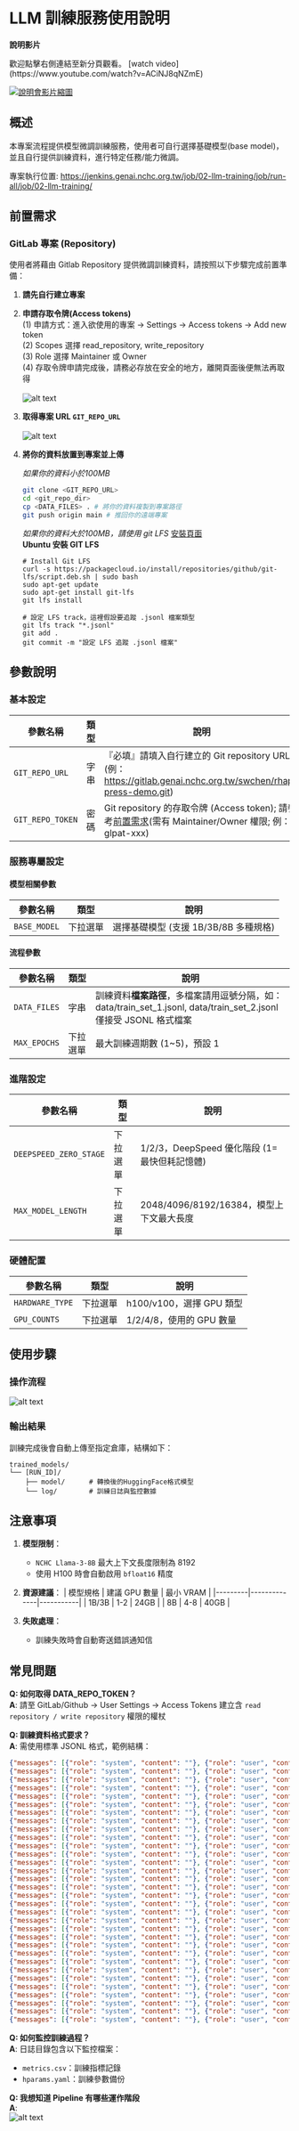 # LLM 訓練服務使用說明

<div
  style={{
    maxWidth: '420px',
    margin: '2rem auto',
    background: '#fff',
    borderRadius: '16px',
    boxShadow: '0 6px 24px rgba(0,0,0,0.10)',
    padding: '1.2rem 1rem 1.5rem 1rem',
    textAlign: 'center'
  }}
>
  <strong style={{fontSize: '1.2rem', display: 'block', marginBottom: '0.6em'}}>說明影片</strong>
  <p style={{color: '#444', margin: '0.7em 0 1.2em 0'}}>
    歡迎點擊右側連結至新分頁觀看。
    [watch video](https://www.youtube.com/watch?v=ACiNJ8qNZmE)
  </p>
  <a
    href="https://www.youtube.com/watch?v=ACiNJ8qNZmE"
    className="video-thumb"
    target="_blank"
    rel="noopener noreferrer"
    title="在新視窗觀看影片"
    style={{display: 'inline-block'}}
  >
    <img
      src="https://img.youtube.com/vi/ACiNJ8qNZmE/0.jpg"
      alt="說明會影片縮圖"
      style={{
        borderRadius: '10px',
        boxShadow: '0 2px 10px rgba(0, 0, 0, 0.3)',
        transition: 'transform 0.3s ease',
        width: '100%',
        maxWidth: '350px',
        cursor: 'pointer'
      }}
    />
  </a>
</div>


## 概述
本專案流程提供模型微調訓練服務，使用者可自行選擇基礎模型(base model)，並且自行提供訓練資料，進行特定任務/能力微調。

專案執行位置: https://jenkins.genai.nchc.org.tw/job/02-llm-training/job/run-all/job/02-llm-training/

## 前置需求
### GitLab 專案 (Repository)
使用者將藉由 Gitlab Repository 提供微調訓練資料，請按照以下步驟完成前置準備：

1. **請先自行建立專案**
2. **申請存取令牌(Access tokens)**<br />
  (1) 申請方式：進入欲使用的專案 -> Settings -> Access tokens -> Add new token<br />
  (2) Scopes 選擇 read_repository, write_repository<br />
  (3) Role 選擇 Maintainer 或 Owner<br />
  (4) 存取令牌申請完成後，請務必存放在安全的地方，離開頁面後便無法再取得<br /><br />
    ![alt text](/img/token.png)
3. **取得專案 URL `GIT_REPO_URL`**<br /><br />
    ![alt text](/img/repo_url.png)
4. **將你的資料放置到專案並上傳**
    
    *如果你的資料小於100MB* 
    ```bash
    git clone <GIT_REPO_URL>
    cd <git_repo_dir>
    cp <DATA_FILES> . # 將你的資料複製到專案路徑
    git push origin main # 推回你的遠端專案
    ```
    *如果你的資料大於100MB，請使用 git LFS* 
     [安裝頁面](https://github.com/git-lfs/git-lfs/wiki/Installation)<br />
    **Ubuntu 安裝 GIT LFS**

    ```shell
    # Install Git LFS
    curl -s https://packagecloud.io/install/repositories/github/git-lfs/script.deb.sh | sudo bash
    sudo apt-get update
    sudo apt-get install git-lfs
    git lfs install

    # 設定 LFS track，這裡假設要追蹤 .jsonl 檔案類型
    git lfs track "*.jsonl" 
    git add .
    git commit -m "設定 LFS 追蹤 .jsonl 檔案"
    ```

## 參數說明
### 基本設定
| 參數名稱 | 類型 | 說明 |
|---------|------|------|
| `GIT_REPO_URL` | 字串 | 『必填』請填入自行建立的 Git repository URL (例： https://gitlab.genai.nchc.org.tw/swchen/rhap-press-demo.git) |
| `GIT_REPO_TOKEN` | 密碼 |  Git repository 的存取令牌 (Access token); 請參考[前置需求](#gitlab)(需有 Maintainer/Owner 權限; 例： glpat-xxx) |

### 服務專屬設定
#### 模型相關參數

| 參數名稱 | 類型 | 說明 |
|---------|------|------|
| `BASE_MODEL` | 下拉選單 | 選擇基礎模型 (支援 1B/3B/8B 多種規格) |

#### 流程參數
| 參數名稱 | 類型 | 說明 |
|---------|------|------|
| `DATA_FILES` | 字串 | 訓練資料**檔案路徑**，多檔案請用逗號分隔，如：data/train_set_1.jsonl, data/train_set_2.jsonl<br />僅接受 JSONL 格式檔案 |
| `MAX_EPOCHS` | 下拉選單 | 最大訓練週期數 (1~5)，預設 1 |

### 進階設定
| 參數名稱 | 類型 | 說明 |
|---------|------|------|
| `DEEPSPEED_ZERO_STAGE` | 下拉選單 | 1/2/3，DeepSpeed 優化階段 (1=最快但耗記憶體) |
| `MAX_MODEL_LENGTH` | 下拉選單 | 2048/4096/8192/16384，模型上下文最大長度 |

### 硬體配置
| 參數名稱 | 類型 | 說明 |
|---------|------|------|
| `HARDWARE_TYPE` | 下拉選單 | h100/v100，選擇 GPU 類型 |
| `GPU_COUNTS` | 下拉選單 | 1/2/4/8，使用的 GPU 數量 |



## 使用步驟
### 操作流程
![alt text](/img/overall_flow_chart.png)

### 輸出結果
訓練完成後會自動上傳至指定倉庫，結構如下：
```
trained_models/
└── [RUN_ID]/
    ├── model/      # 轉換後的HuggingFace格式模型
    └── log/        # 訓練日誌與監控數據
```

## 注意事項
1. **模型限制**：
   - `NCHC Llama-3-8B` 最大上下文長度限制為 8192
   - 使用 H100 時會自動啟用 `bfloat16` 精度

2. **資源建議**：
   | 模型規格 | 建議 GPU 數量 | 最小 VRAM |
   |---------|--------------|-----------|
   | 1B/3B   | 1-2          | 24GB      |
   | 8B      | 4-8          | 40GB      |

3. **失敗處理**：
   - 訓練失敗時會自動寄送錯誤通知信


## 常見問題
**Q: 如何取得 DATA_REPO_TOKEN？**  <br />
**A**: 請至 GitLab/Github → User Settings → Access Tokens 建立含 `read repository / write repository` 權限的權杖<br />

**Q: 訓練資料格式要求？**<br />
**A**: 需使用標準 JSONL 格式，範例結構：<br />
```json
{"messages": [{"role": "system", "content": ""}, {"role": "user", "content": "交通部函知各縣市政府辦理交通建設工作一案，我要寫一份簽陳核示後，以便簽全案陳請首長室參酌。請提供簽及便簽主旨及說明，交通部來函如下：\n\n主旨：檢送交通建設工作計畫一份，請查照。\n說明：\n一、依據交通部來函辦理。\n二、檢送交通建設工作計畫一份。"}, {"role": "assistant", "content": "<think>\n首先，我們需要了解指令的內容，即交通部函知各縣市政府辦理交通建設工作一案。接下來，我們需要根據交通部來函的內容，撰寫一份簽陳核示的公文。簽陳核示的公文需要包括主旨、說明等部分。在主旨部分，我們需要簡明扼要地表達公文的內容。在說明部分，我們需要根據交通部來函的內容，列出相關的依據和內容。另外，我們還需要撰寫便簽說明，包括相關的背景、內容和處理方式。最後，我們需要根據相關的法規和政策，確保公文的內容正確、完整。\n</think>\n\n簽內容擬稿如下：\n主旨：有關交通建設工作計畫一案，簽請核示。\n說明：\n一、依據交通部本（Ｏ）年Ｏ月Ｏ日Ｏ字第Ｏ號函辦理。                      \n二、來文內容如下：交通部為加強交通建設工作，特檢送交通建設工作計畫一份，請各縣市政府參酌辦理。\n三、旨揭更新版交通建設工作計畫陳送首長室保管使用。\n\n便簽說明如下：\n\n一、有關交通部製作之「交通建設工作計畫」，業經Ｏ年Ｏ月Ｏ日Ｏ號簽準在案，謹請鈞閱。\n二、另舊版交通建設工作計畫，敬請逕行銷毀。\n三、謹陳「交通建設工作計畫」暨原簽陳影本各１份。"}]}
{"messages": [{"role": "system", "content": ""}, {"role": "user", "content": "內政部檢送「都市更新條例」修正草案，請財政部於110年6月30日前提出審查意見"}, {"role": "assistant", "content": "<think>\n首先，我們需要了解指令的內容，即內政部檢送「都市更新條例」修正草案，請財政部提出審查意見。接下來，我們需要根據相關法規和作業要點進行思考。在這個案例中，財政部需要根據「財政部審查都市更新事業財務計畫作業要點」進行審查。因此，我們需要思考如何根據這些規定提出審查意見。最後，我們需要根據思考結果撰寫公文內容，包括主旨、說明等部分。\n</think>\n\n函:\n主旨:有關「都市更新條例」修正草案審查意見\n說明:\n一、復貴部○○○年○月○○日內授都市字第1100000000號函。\n二、依「財政部審查都市更新事業財務計畫作業要點」規定，財政部應審查都市更新事業之財務計畫，確保其財務可行性。\n三、查修正草案中有關都市更新事業財務計畫之規定，財政部認為應加強財務審查機制，避免都市更新事業財務風險。"}]}
{"messages": [{"role": "system", "content": ""}, {"role": "user", "content": "請各機關學校填報有關「能源節約」執行成果，請提供書函的主旨與說明"}, {"role": "assistant", "content": "<think>\n首先，我們需要了解指令的內容，即各機關學校需要填報有關「能源節約」執行成果的相關資料。根據指令，需要提供書函的主旨與說明。因此，我們需要根據經濟部的相關規定和檔案，撰寫書函的內容。書函的主旨應該明確指出填報的目的和截止日期，說明部分則需要提供相關的背景、填報專案和注意事項。根據經濟部的檔案和規定，能源節約是重要的工作，因此需要各機關學校積極參與和填報相關資料。\n</think>\n\n主旨：為協助經濟部統計有關「能源節約」執行成果，請於○○○年○○月○○日前依附件格式填報相關表格（如附件1、2），無執行成果者亦請回復，請查照。\n說明：\n一、依經濟部○○○年○月○○日經授能字第1130760452號函辦理。\n二、為推動能源節約，請各機關學校繼續規劃相關推動內容及作為，並依附件格式填報○○○年○月○日至○○○年○月○○日之推動成果，本次填報專案說明及注意事項詳如附件3。"}]}
{"messages": [{"role": "system", "content": ""}, {"role": "user", "content": "文化部來函申請文化藝術計畫經費，請擬1份回函給文化部，並提供回覆的書函主旨及說明。文化部來函主旨如下：\n○○○年度文化藝術計畫經費補助，核定編號○○○，請審核。"}, {"role": "assistant", "content": "<think>\n首先，我們需要了解文化部的來函內容，包括申請補助經費的目的和金額。接下來，我們需要根據相關法規和程式進行審核和核定。根據文化部的規定，文化藝術機構需要提交經費補助申請表，並提供詳細的經費明細。經過審核後，文化部將撥付補助款項至文化藝術基金專戶。因此，在回覆中，我們需要明確表示同意補助的金額和撥付方式。\n</think>\n\n回函主旨及說明如下：\n主旨：所送文化部申請○○○年度文化藝術計畫經費補助事，復如說明，請查照。\n說明：　\n一、復文化部○年○月○日○號函。\n二、本案（計畫編號：○）所送經費補助申請表經審核，同意補助新臺幣○元；款項將由文化部直接撥付至文化藝術基金專戶。"}]}
{"messages": [{"role": "system", "content": ""}, {"role": "user", "content": "交通部函知各縣市政府辦理交通建設工作一案，我要寫一份簽陳核示後，以便簽全案陳請首長室參酌。請提供簽及便簽主旨及說明，交通部來函如下：\n\n主旨：檢送交通建設工作計畫一份，請查照。\n說明：\n一、依據交通部來函辦理。\n二、檢送交通建設工作計畫一份。"}, {"role": "assistant", "content": "<think>\n首先，我們需要了解指令的內容，即交通部函知各縣市政府辦理交通建設工作一案。接下來，我們需要根據交通部來函的內容，撰寫一份簽陳核示的公文。簽陳核示的公文需要包括主旨、說明等部分。在主旨部分，我們需要簡明扼要地表達公文的內容。在說明部分，我們需要根據交通部來函的內容，列出相關的依據和內容。另外，我們還需要撰寫便簽說明，包括相關的背景、內容和處理方式。最後，我們需要根據相關的法規和政策，確保公文的內容正確、完整。\n</think>\n\n簽內容擬稿如下：\n主旨：有關交通建設工作計畫一案，簽請核示。\n說明：\n一、依據交通部本（Ｏ）年Ｏ月Ｏ日Ｏ字第Ｏ號函辦理。                      \n二、來文內容如下：交通部為加強交通建設工作，特檢送交通建設工作計畫一份，請各縣市政府參酌辦理。\n三、旨揭更新版交通建設工作計畫陳送首長室保管使用。\n\n便簽說明如下：\n\n一、有關交通部製作之「交通建設工作計畫」，業經Ｏ年Ｏ月Ｏ日Ｏ號簽準在案，謹請鈞閱。\n二、另舊版交通建設工作計畫，敬請逕行銷毀。\n三、謹陳「交通建設工作計畫」暨原簽陳影本各１份。"}]}
{"messages": [{"role": "system", "content": ""}, {"role": "user", "content": "內政部檢送「都市更新條例」修正草案，請財政部於110年6月30日前提出審查意見"}, {"role": "assistant", "content": "<think>\n首先，我們需要了解指令的內容，即內政部檢送「都市更新條例」修正草案，請財政部提出審查意見。接下來，我們需要根據相關法規和作業要點進行思考。在這個案例中，財政部需要根據「財政部審查都市更新事業財務計畫作業要點」進行審查。因此，我們需要思考如何根據這些規定提出審查意見。最後，我們需要根據思考結果撰寫公文內容，包括主旨、說明等部分。\n</think>\n\n函:\n主旨:有關「都市更新條例」修正草案審查意見\n說明:\n一、復貴部○○○年○月○○日內授都市字第1100000000號函。\n二、依「財政部審查都市更新事業財務計畫作業要點」規定，財政部應審查都市更新事業之財務計畫，確保其財務可行性。\n三、查修正草案中有關都市更新事業財務計畫之規定，財政部認為應加強財務審查機制，避免都市更新事業財務風險。"}]}
{"messages": [{"role": "system", "content": ""}, {"role": "user", "content": "請各機關學校填報有關「能源節約」執行成果，請提供書函的主旨與說明"}, {"role": "assistant", "content": "<think>\n首先，我們需要了解指令的內容，即各機關學校需要填報有關「能源節約」執行成果的相關資料。根據指令，需要提供書函的主旨與說明。因此，我們需要根據經濟部的相關規定和檔案，撰寫書函的內容。書函的主旨應該明確指出填報的目的和截止日期，說明部分則需要提供相關的背景、填報專案和注意事項。根據經濟部的檔案和規定，能源節約是重要的工作，因此需要各機關學校積極參與和填報相關資料。\n</think>\n\n主旨：為協助經濟部統計有關「能源節約」執行成果，請於○○○年○○月○○日前依附件格式填報相關表格（如附件1、2），無執行成果者亦請回復，請查照。\n說明：\n一、依經濟部○○○年○月○○日經授能字第1130760452號函辦理。\n二、為推動能源節約，請各機關學校繼續規劃相關推動內容及作為，並依附件格式填報○○○年○月○日至○○○年○月○○日之推動成果，本次填報專案說明及注意事項詳如附件3。"}]}
{"messages": [{"role": "system", "content": ""}, {"role": "user", "content": "文化部來函申請文化藝術計畫經費，請擬1份回函給文化部，並提供回覆的書函主旨及說明。文化部來函主旨如下：\n○○○年度文化藝術計畫經費補助，核定編號○○○，請審核。"}, {"role": "assistant", "content": "<think>\n首先，我們需要了解文化部的來函內容，包括申請補助經費的目的和金額。接下來，我們需要根據相關法規和程式進行審核和核定。根據文化部的規定，文化藝術機構需要提交經費補助申請表，並提供詳細的經費明細。經過審核後，文化部將撥付補助款項至文化藝術基金專戶。因此，在回覆中，我們需要明確表示同意補助的金額和撥付方式。\n</think>\n\n回函主旨及說明如下：\n主旨：所送文化部申請○○○年度文化藝術計畫經費補助事，復如說明，請查照。\n說明：　\n一、復文化部○年○月○日○號函。\n二、本案（計畫編號：○）所送經費補助申請表經審核，同意補助新臺幣○元；款項將由文化部直接撥付至文化藝術基金專戶。"}]}
{"messages": [{"role": "system", "content": ""}, {"role": "user", "content": "交通部函知各縣市政府辦理交通建設工作一案，我要寫一份簽陳核示後，以便簽全案陳請首長室參酌。請提供簽及便簽主旨及說明，交通部來函如下：\n\n主旨：檢送交通建設工作計畫一份，請查照。\n說明：\n一、依據交通部來函辦理。\n二、檢送交通建設工作計畫一份。"}, {"role": "assistant", "content": "<think>\n首先，我們需要了解指令的內容，即交通部函知各縣市政府辦理交通建設工作一案。接下來，我們需要根據交通部來函的內容，撰寫一份簽陳核示的公文。簽陳核示的公文需要包括主旨、說明等部分。在主旨部分，我們需要簡明扼要地表達公文的內容。在說明部分，我們需要根據交通部來函的內容，列出相關的依據和內容。另外，我們還需要撰寫便簽說明，包括相關的背景、內容和處理方式。最後，我們需要根據相關的法規和政策，確保公文的內容正確、完整。\n</think>\n\n簽內容擬稿如下：\n主旨：有關交通建設工作計畫一案，簽請核示。\n說明：\n一、依據交通部本（Ｏ）年Ｏ月Ｏ日Ｏ字第Ｏ號函辦理。                      \n二、來文內容如下：交通部為加強交通建設工作，特檢送交通建設工作計畫一份，請各縣市政府參酌辦理。\n三、旨揭更新版交通建設工作計畫陳送首長室保管使用。\n\n便簽說明如下：\n\n一、有關交通部製作之「交通建設工作計畫」，業經Ｏ年Ｏ月Ｏ日Ｏ號簽準在案，謹請鈞閱。\n二、另舊版交通建設工作計畫，敬請逕行銷毀。\n三、謹陳「交通建設工作計畫」暨原簽陳影本各１份。"}]}
{"messages": [{"role": "system", "content": ""}, {"role": "user", "content": "內政部檢送「都市更新條例」修正草案，請財政部於110年6月30日前提出審查意見"}, {"role": "assistant", "content": "<think>\n首先，我們需要了解指令的內容，即內政部檢送「都市更新條例」修正草案，請財政部提出審查意見。接下來，我們需要根據相關法規和作業要點進行思考。在這個案例中，財政部需要根據「財政部審查都市更新事業財務計畫作業要點」進行審查。因此，我們需要思考如何根據這些規定提出審查意見。最後，我們需要根據思考結果撰寫公文內容，包括主旨、說明等部分。\n</think>\n\n函:\n主旨:有關「都市更新條例」修正草案審查意見\n說明:\n一、復貴部○○○年○月○○日內授都市字第1100000000號函。\n二、依「財政部審查都市更新事業財務計畫作業要點」規定，財政部應審查都市更新事業之財務計畫，確保其財務可行性。\n三、查修正草案中有關都市更新事業財務計畫之規定，財政部認為應加強財務審查機制，避免都市更新事業財務風險。"}]}
{"messages": [{"role": "system", "content": ""}, {"role": "user", "content": "請各機關學校填報有關「能源節約」執行成果，請提供書函的主旨與說明"}, {"role": "assistant", "content": "<think>\n首先，我們需要了解指令的內容，即各機關學校需要填報有關「能源節約」執行成果的相關資料。根據指令，需要提供書函的主旨與說明。因此，我們需要根據經濟部的相關規定和檔案，撰寫書函的內容。書函的主旨應該明確指出填報的目的和截止日期，說明部分則需要提供相關的背景、填報專案和注意事項。根據經濟部的檔案和規定，能源節約是重要的工作，因此需要各機關學校積極參與和填報相關資料。\n</think>\n\n主旨：為協助經濟部統計有關「能源節約」執行成果，請於○○○年○○月○○日前依附件格式填報相關表格（如附件1、2），無執行成果者亦請回復，請查照。\n說明：\n一、依經濟部○○○年○月○○日經授能字第1130760452號函辦理。\n二、為推動能源節約，請各機關學校繼續規劃相關推動內容及作為，並依附件格式填報○○○年○月○日至○○○年○月○○日之推動成果，本次填報專案說明及注意事項詳如附件3。"}]}
{"messages": [{"role": "system", "content": ""}, {"role": "user", "content": "文化部來函申請文化藝術計畫經費，請擬1份回函給文化部，並提供回覆的書函主旨及說明。文化部來函主旨如下：\n○○○年度文化藝術計畫經費補助，核定編號○○○，請審核。"}, {"role": "assistant", "content": "<think>\n首先，我們需要了解文化部的來函內容，包括申請補助經費的目的和金額。接下來，我們需要根據相關法規和程式進行審核和核定。根據文化部的規定，文化藝術機構需要提交經費補助申請表，並提供詳細的經費明細。經過審核後，文化部將撥付補助款項至文化藝術基金專戶。因此，在回覆中，我們需要明確表示同意補助的金額和撥付方式。\n</think>\n\n回函主旨及說明如下：\n主旨：所送文化部申請○○○年度文化藝術計畫經費補助事，復如說明，請查照。\n說明：　\n一、復文化部○年○月○日○號函。\n二、本案（計畫編號：○）所送經費補助申請表經審核，同意補助新臺幣○元；款項將由文化部直接撥付至文化藝術基金專戶。"}]}
{"messages": [{"role": "system", "content": ""}, {"role": "user", "content": "交通部函知各縣市政府辦理交通建設工作一案，我要寫一份簽陳核示後，以便簽全案陳請首長室參酌。請提供簽及便簽主旨及說明，交通部來函如下：\n\n主旨：檢送交通建設工作計畫一份，請查照。\n說明：\n一、依據交通部來函辦理。\n二、檢送交通建設工作計畫一份。"}, {"role": "assistant", "content": "<think>\n首先，我們需要了解指令的內容，即交通部函知各縣市政府辦理交通建設工作一案。接下來，我們需要根據交通部來函的內容，撰寫一份簽陳核示的公文。簽陳核示的公文需要包括主旨、說明等部分。在主旨部分，我們需要簡明扼要地表達公文的內容。在說明部分，我們需要根據交通部來函的內容，列出相關的依據和內容。另外，我們還需要撰寫便簽說明，包括相關的背景、內容和處理方式。最後，我們需要根據相關的法規和政策，確保公文的內容正確、完整。\n</think>\n\n簽內容擬稿如下：\n主旨：有關交通建設工作計畫一案，簽請核示。\n說明：\n一、依據交通部本（Ｏ）年Ｏ月Ｏ日Ｏ字第Ｏ號函辦理。                      \n二、來文內容如下：交通部為加強交通建設工作，特檢送交通建設工作計畫一份，請各縣市政府參酌辦理。\n三、旨揭更新版交通建設工作計畫陳送首長室保管使用。\n\n便簽說明如下：\n\n一、有關交通部製作之「交通建設工作計畫」，業經Ｏ年Ｏ月Ｏ日Ｏ號簽準在案，謹請鈞閱。\n二、另舊版交通建設工作計畫，敬請逕行銷毀。\n三、謹陳「交通建設工作計畫」暨原簽陳影本各１份。"}]}
{"messages": [{"role": "system", "content": ""}, {"role": "user", "content": "內政部檢送「都市更新條例」修正草案，請財政部於110年6月30日前提出審查意見"}, {"role": "assistant", "content": "<think>\n首先，我們需要了解指令的內容，即內政部檢送「都市更新條例」修正草案，請財政部提出審查意見。接下來，我們需要根據相關法規和作業要點進行思考。在這個案例中，財政部需要根據「財政部審查都市更新事業財務計畫作業要點」進行審查。因此，我們需要思考如何根據這些規定提出審查意見。最後，我們需要根據思考結果撰寫公文內容，包括主旨、說明等部分。\n</think>\n\n函:\n主旨:有關「都市更新條例」修正草案審查意見\n說明:\n一、復貴部○○○年○月○○日內授都市字第1100000000號函。\n二、依「財政部審查都市更新事業財務計畫作業要點」規定，財政部應審查都市更新事業之財務計畫，確保其財務可行性。\n三、查修正草案中有關都市更新事業財務計畫之規定，財政部認為應加強財務審查機制，避免都市更新事業財務風險。"}]}
{"messages": [{"role": "system", "content": ""}, {"role": "user", "content": "請各機關學校填報有關「能源節約」執行成果，請提供書函的主旨與說明"}, {"role": "assistant", "content": "<think>\n首先，我們需要了解指令的內容，即各機關學校需要填報有關「能源節約」執行成果的相關資料。根據指令，需要提供書函的主旨與說明。因此，我們需要根據經濟部的相關規定和檔案，撰寫書函的內容。書函的主旨應該明確指出填報的目的和截止日期，說明部分則需要提供相關的背景、填報專案和注意事項。根據經濟部的檔案和規定，能源節約是重要的工作，因此需要各機關學校積極參與和填報相關資料。\n</think>\n\n主旨：為協助經濟部統計有關「能源節約」執行成果，請於○○○年○○月○○日前依附件格式填報相關表格（如附件1、2），無執行成果者亦請回復，請查照。\n說明：\n一、依經濟部○○○年○月○○日經授能字第1130760452號函辦理。\n二、為推動能源節約，請各機關學校繼續規劃相關推動內容及作為，並依附件格式填報○○○年○月○日至○○○年○月○○日之推動成果，本次填報專案說明及注意事項詳如附件3。"}]}
{"messages": [{"role": "system", "content": ""}, {"role": "user", "content": "文化部來函申請文化藝術計畫經費，請擬1份回函給文化部，並提供回覆的書函主旨及說明。文化部來函主旨如下：\n○○○年度文化藝術計畫經費補助，核定編號○○○，請審核。"}, {"role": "assistant", "content": "<think>\n首先，我們需要了解文化部的來函內容，包括申請補助經費的目的和金額。接下來，我們需要根據相關法規和程式進行審核和核定。根據文化部的規定，文化藝術機構需要提交經費補助申請表，並提供詳細的經費明細。經過審核後，文化部將撥付補助款項至文化藝術基金專戶。因此，在回覆中，我們需要明確表示同意補助的金額和撥付方式。\n</think>\n\n回函主旨及說明如下：\n主旨：所送文化部申請○○○年度文化藝術計畫經費補助事，復如說明，請查照。\n說明：　\n一、復文化部○年○月○日○號函。\n二、本案（計畫編號：○）所送經費補助申請表經審核，同意補助新臺幣○元；款項將由文化部直接撥付至文化藝術基金專戶。"}]}
{"messages": [{"role": "system", "content": ""}, {"role": "user", "content": "交通部函知各縣市政府辦理交通建設工作一案，我要寫一份簽陳核示後，以便簽全案陳請首長室參酌。請提供簽及便簽主旨及說明，交通部來函如下：\n\n主旨：檢送交通建設工作計畫一份，請查照。\n說明：\n一、依據交通部來函辦理。\n二、檢送交通建設工作計畫一份。"}, {"role": "assistant", "content": "<think>\n首先，我們需要了解指令的內容，即交通部函知各縣市政府辦理交通建設工作一案。接下來，我們需要根據交通部來函的內容，撰寫一份簽陳核示的公文。簽陳核示的公文需要包括主旨、說明等部分。在主旨部分，我們需要簡明扼要地表達公文的內容。在說明部分，我們需要根據交通部來函的內容，列出相關的依據和內容。另外，我們還需要撰寫便簽說明，包括相關的背景、內容和處理方式。最後，我們需要根據相關的法規和政策，確保公文的內容正確、完整。\n</think>\n\n簽內容擬稿如下：\n主旨：有關交通建設工作計畫一案，簽請核示。\n說明：\n一、依據交通部本（Ｏ）年Ｏ月Ｏ日Ｏ字第Ｏ號函辦理。                      \n二、來文內容如下：交通部為加強交通建設工作，特檢送交通建設工作計畫一份，請各縣市政府參酌辦理。\n三、旨揭更新版交通建設工作計畫陳送首長室保管使用。\n\n便簽說明如下：\n\n一、有關交通部製作之「交通建設工作計畫」，業經Ｏ年Ｏ月Ｏ日Ｏ號簽準在案，謹請鈞閱。\n二、另舊版交通建設工作計畫，敬請逕行銷毀。\n三、謹陳「交通建設工作計畫」暨原簽陳影本各１份。"}]}
{"messages": [{"role": "system", "content": ""}, {"role": "user", "content": "內政部檢送「都市更新條例」修正草案，請財政部於110年6月30日前提出審查意見"}, {"role": "assistant", "content": "<think>\n首先，我們需要了解指令的內容，即內政部檢送「都市更新條例」修正草案，請財政部提出審查意見。接下來，我們需要根據相關法規和作業要點進行思考。在這個案例中，財政部需要根據「財政部審查都市更新事業財務計畫作業要點」進行審查。因此，我們需要思考如何根據這些規定提出審查意見。最後，我們需要根據思考結果撰寫公文內容，包括主旨、說明等部分。\n</think>\n\n函:\n主旨:有關「都市更新條例」修正草案審查意見\n說明:\n一、復貴部○○○年○月○○日內授都市字第1100000000號函。\n二、依「財政部審查都市更新事業財務計畫作業要點」規定，財政部應審查都市更新事業之財務計畫，確保其財務可行性。\n三、查修正草案中有關都市更新事業財務計畫之規定，財政部認為應加強財務審查機制，避免都市更新事業財務風險。"}]}
{"messages": [{"role": "system", "content": ""}, {"role": "user", "content": "請各機關學校填報有關「能源節約」執行成果，請提供書函的主旨與說明"}, {"role": "assistant", "content": "<think>\n首先，我們需要了解指令的內容，即各機關學校需要填報有關「能源節約」執行成果的相關資料。根據指令，需要提供書函的主旨與說明。因此，我們需要根據經濟部的相關規定和檔案，撰寫書函的內容。書函的主旨應該明確指出填報的目的和截止日期，說明部分則需要提供相關的背景、填報專案和注意事項。根據經濟部的檔案和規定，能源節約是重要的工作，因此需要各機關學校積極參與和填報相關資料。\n</think>\n\n主旨：為協助經濟部統計有關「能源節約」執行成果，請於○○○年○○月○○日前依附件格式填報相關表格（如附件1、2），無執行成果者亦請回復，請查照。\n說明：\n一、依經濟部○○○年○月○○日經授能字第1130760452號函辦理。\n二、為推動能源節約，請各機關學校繼續規劃相關推動內容及作為，並依附件格式填報○○○年○月○日至○○○年○月○○日之推動成果，本次填報專案說明及注意事項詳如附件3。"}]}
{"messages": [{"role": "system", "content": ""}, {"role": "user", "content": "文化部來函申請文化藝術計畫經費，請擬1份回函給文化部，並提供回覆的書函主旨及說明。文化部來函主旨如下：\n○○○年度文化藝術計畫經費補助，核定編號○○○，請審核。"}, {"role": "assistant", "content": "<think>\n首先，我們需要了解文化部的來函內容，包括申請補助經費的目的和金額。接下來，我們需要根據相關法規和程式進行審核和核定。根據文化部的規定，文化藝術機構需要提交經費補助申請表，並提供詳細的經費明細。經過審核後，文化部將撥付補助款項至文化藝術基金專戶。因此，在回覆中，我們需要明確表示同意補助的金額和撥付方式。\n</think>\n\n回函主旨及說明如下：\n主旨：所送文化部申請○○○年度文化藝術計畫經費補助事，復如說明，請查照。\n說明：　\n一、復文化部○年○月○日○號函。\n二、本案（計畫編號：○）所送經費補助申請表經審核，同意補助新臺幣○元；款項將由文化部直接撥付至文化藝術基金專戶。"}]}
{"messages": [{"role": "system", "content": ""}, {"role": "user", "content": "交通部函知各縣市政府辦理交通建設工作一案，我要寫一份簽陳核示後，以便簽全案陳請首長室參酌。請提供簽及便簽主旨及說明，交通部來函如下：\n\n主旨：檢送交通建設工作計畫一份，請查照。\n說明：\n一、依據交通部來函辦理。\n二、檢送交通建設工作計畫一份。"}, {"role": "assistant", "content": "<think>\n首先，我們需要了解指令的內容，即交通部函知各縣市政府辦理交通建設工作一案。接下來，我們需要根據交通部來函的內容，撰寫一份簽陳核示的公文。簽陳核示的公文需要包括主旨、說明等部分。在主旨部分，我們需要簡明扼要地表達公文的內容。在說明部分，我們需要根據交通部來函的內容，列出相關的依據和內容。另外，我們還需要撰寫便簽說明，包括相關的背景、內容和處理方式。最後，我們需要根據相關的法規和政策，確保公文的內容正確、完整。\n</think>\n\n簽內容擬稿如下：\n主旨：有關交通建設工作計畫一案，簽請核示。\n說明：\n一、依據交通部本（Ｏ）年Ｏ月Ｏ日Ｏ字第Ｏ號函辦理。                      \n二、來文內容如下：交通部為加強交通建設工作，特檢送交通建設工作計畫一份，請各縣市政府參酌辦理。\n三、旨揭更新版交通建設工作計畫陳送首長室保管使用。\n\n便簽說明如下：\n\n一、有關交通部製作之「交通建設工作計畫」，業經Ｏ年Ｏ月Ｏ日Ｏ號簽準在案，謹請鈞閱。\n二、另舊版交通建設工作計畫，敬請逕行銷毀。\n三、謹陳「交通建設工作計畫」暨原簽陳影本各１份。"}]}
{"messages": [{"role": "system", "content": ""}, {"role": "user", "content": "內政部檢送「都市更新條例」修正草案，請財政部於110年6月30日前提出審查意見"}, {"role": "assistant", "content": "<think>\n首先，我們需要了解指令的內容，即內政部檢送「都市更新條例」修正草案，請財政部提出審查意見。接下來，我們需要根據相關法規和作業要點進行思考。在這個案例中，財政部需要根據「財政部審查都市更新事業財務計畫作業要點」進行審查。因此，我們需要思考如何根據這些規定提出審查意見。最後，我們需要根據思考結果撰寫公文內容，包括主旨、說明等部分。\n</think>\n\n函:\n主旨:有關「都市更新條例」修正草案審查意見\n說明:\n一、復貴部○○○年○月○○日內授都市字第1100000000號函。\n二、依「財政部審查都市更新事業財務計畫作業要點」規定，財政部應審查都市更新事業之財務計畫，確保其財務可行性。\n三、查修正草案中有關都市更新事業財務計畫之規定，財政部認為應加強財務審查機制，避免都市更新事業財務風險。"}]}
{"messages": [{"role": "system", "content": ""}, {"role": "user", "content": "請各機關學校填報有關「能源節約」執行成果，請提供書函的主旨與說明"}, {"role": "assistant", "content": "<think>\n首先，我們需要了解指令的內容，即各機關學校需要填報有關「能源節約」執行成果的相關資料。根據指令，需要提供書函的主旨與說明。因此，我們需要根據經濟部的相關規定和檔案，撰寫書函的內容。書函的主旨應該明確指出填報的目的和截止日期，說明部分則需要提供相關的背景、填報專案和注意事項。根據經濟部的檔案和規定，能源節約是重要的工作，因此需要各機關學校積極參與和填報相關資料。\n</think>\n\n主旨：為協助經濟部統計有關「能源節約」執行成果，請於○○○年○○月○○日前依附件格式填報相關表格（如附件1、2），無執行成果者亦請回復，請查照。\n說明：\n一、依經濟部○○○年○月○○日經授能字第1130760452號函辦理。\n二、為推動能源節約，請各機關學校繼續規劃相關推動內容及作為，並依附件格式填報○○○年○月○日至○○○年○月○○日之推動成果，本次填報專案說明及注意事項詳如附件3。"}]}
{"messages": [{"role": "system", "content": ""}, {"role": "user", "content": "文化部來函申請文化藝術計畫經費，請擬1份回函給文化部，並提供回覆的書函主旨及說明。文化部來函主旨如下：\n○○○年度文化藝術計畫經費補助，核定編號○○○，請審核。"}, {"role": "assistant", "content": "<think>\n首先，我們需要了解文化部的來函內容，包括申請補助經費的目的和金額。接下來，我們需要根據相關法規和程式進行審核和核定。根據文化部的規定，文化藝術機構需要提交經費補助申請表，並提供詳細的經費明細。經過審核後，文化部將撥付補助款項至文化藝術基金專戶。因此，在回覆中，我們需要明確表示同意補助的金額和撥付方式。\n</think>\n\n回函主旨及說明如下：\n主旨：所送文化部申請○○○年度文化藝術計畫經費補助事，復如說明，請查照。\n說明：　\n一、復文化部○年○月○日○號函。\n二、本案（計畫編號：○）所送經費補助申請表經審核，同意補助新臺幣○元；款項將由文化部直接撥付至文化藝術基金專戶。"}]}
{"messages": [{"role": "system", "content": ""}, {"role": "user", "content": "交通部函知各縣市政府辦理交通建設工作一案，我要寫一份簽陳核示後，以便簽全案陳請首長室參酌。請提供簽及便簽主旨及說明，交通部來函如下：\n\n主旨：檢送交通建設工作計畫一份，請查照。\n說明：\n一、依據交通部來函辦理。\n二、檢送交通建設工作計畫一份。"}, {"role": "assistant", "content": "<think>\n首先，我們需要了解指令的內容，即交通部函知各縣市政府辦理交通建設工作一案。接下來，我們需要根據交通部來函的內容，撰寫一份簽陳核示的公文。簽陳核示的公文需要包括主旨、說明等部分。在主旨部分，我們需要簡明扼要地表達公文的內容。在說明部分，我們需要根據交通部來函的內容，列出相關的依據和內容。另外，我們還需要撰寫便簽說明，包括相關的背景、內容和處理方式。最後，我們需要根據相關的法規和政策，確保公文的內容正確、完整。\n</think>\n\n簽內容擬稿如下：\n主旨：有關交通建設工作計畫一案，簽請核示。\n說明：\n一、依據交通部本（Ｏ）年Ｏ月Ｏ日Ｏ字第Ｏ號函辦理。                      \n二、來文內容如下：交通部為加強交通建設工作，特檢送交通建設工作計畫一份，請各縣市政府參酌辦理。\n三、旨揭更新版交通建設工作計畫陳送首長室保管使用。\n\n便簽說明如下：\n\n一、有關交通部製作之「交通建設工作計畫」，業經Ｏ年Ｏ月Ｏ日Ｏ號簽準在案，謹請鈞閱。\n二、另舊版交通建設工作計畫，敬請逕行銷毀。\n三、謹陳「交通建設工作計畫」暨原簽陳影本各１份。"}]}
{"messages": [{"role": "system", "content": ""}, {"role": "user", "content": "內政部檢送「都市更新條例」修正草案，請財政部於110年6月30日前提出審查意見"}, {"role": "assistant", "content": "<think>\n首先，我們需要了解指令的內容，即內政部檢送「都市更新條例」修正草案，請財政部提出審查意見。接下來，我們需要根據相關法規和作業要點進行思考。在這個案例中，財政部需要根據「財政部審查都市更新事業財務計畫作業要點」進行審查。因此，我們需要思考如何根據這些規定提出審查意見。最後，我們需要根據思考結果撰寫公文內容，包括主旨、說明等部分。\n</think>\n\n函:\n主旨:有關「都市更新條例」修正草案審查意見\n說明:\n一、復貴部○○○年○月○○日內授都市字第1100000000號函。\n二、依「財政部審查都市更新事業財務計畫作業要點」規定，財政部應審查都市更新事業之財務計畫，確保其財務可行性。\n三、查修正草案中有關都市更新事業財務計畫之規定，財政部認為應加強財務審查機制，避免都市更新事業財務風險。"}]}
{"messages": [{"role": "system", "content": ""}, {"role": "user", "content": "請各機關學校填報有關「能源節約」執行成果，請提供書函的主旨與說明"}, {"role": "assistant", "content": "<think>\n首先，我們需要了解指令的內容，即各機關學校需要填報有關「能源節約」執行成果的相關資料。根據指令，需要提供書函的主旨與說明。因此，我們需要根據經濟部的相關規定和檔案，撰寫書函的內容。書函的主旨應該明確指出填報的目的和截止日期，說明部分則需要提供相關的背景、填報專案和注意事項。根據經濟部的檔案和規定，能源節約是重要的工作，因此需要各機關學校積極參與和填報相關資料。\n</think>\n\n主旨：為協助經濟部統計有關「能源節約」執行成果，請於○○○年○○月○○日前依附件格式填報相關表格（如附件1、2），無執行成果者亦請回復，請查照。\n說明：\n一、依經濟部○○○年○月○○日經授能字第1130760452號函辦理。\n二、為推動能源節約，請各機關學校繼續規劃相關推動內容及作為，並依附件格式填報○○○年○月○日至○○○年○月○○日之推動成果，本次填報專案說明及注意事項詳如附件3。"}]}
{"messages": [{"role": "system", "content": ""}, {"role": "user", "content": "文化部來函申請文化藝術計畫經費，請擬1份回函給文化部，並提供回覆的書函主旨及說明。文化部來函主旨如下：\n○○○年度文化藝術計畫經費補助，核定編號○○○，請審核。"}, {"role": "assistant", "content": "<think>\n首先，我們需要了解文化部的來函內容，包括申請補助經費的目的和金額。接下來，我們需要根據相關法規和程式進行審核和核定。根據文化部的規定，文化藝術機構需要提交經費補助申請表，並提供詳細的經費明細。經過審核後，文化部將撥付補助款項至文化藝術基金專戶。因此，在回覆中，我們需要明確表示同意補助的金額和撥付方式。\n</think>\n\n回函主旨及說明如下：\n主旨：所送文化部申請○○○年度文化藝術計畫經費補助事，復如說明，請查照。\n說明：　\n一、復文化部○年○月○日○號函。\n二、本案（計畫編號：○）所送經費補助申請表經審核，同意補助新臺幣○元；款項將由文化部直接撥付至文化藝術基金專戶。"}]}
{"messages": [{"role": "system", "content": ""}, {"role": "user", "content": "交通部函知各縣市政府辦理交通建設工作一案，我要寫一份簽陳核示後，以便簽全案陳請首長室參酌。請提供簽及便簽主旨及說明，交通部來函如下：\n\n主旨：檢送交通建設工作計畫一份，請查照。\n說明：\n一、依據交通部來函辦理。\n二、檢送交通建設工作計畫一份。"}, {"role": "assistant", "content": "<think>\n首先，我們需要了解指令的內容，即交通部函知各縣市政府辦理交通建設工作一案。接下來，我們需要根據交通部來函的內容，撰寫一份簽陳核示的公文。簽陳核示的公文需要包括主旨、說明等部分。在主旨部分，我們需要簡明扼要地表達公文的內容。在說明部分，我們需要根據交通部來函的內容，列出相關的依據和內容。另外，我們還需要撰寫便簽說明，包括相關的背景、內容和處理方式。最後，我們需要根據相關的法規和政策，確保公文的內容正確、完整。\n</think>\n\n簽內容擬稿如下：\n主旨：有關交通建設工作計畫一案，簽請核示。\n說明：\n一、依據交通部本（Ｏ）年Ｏ月Ｏ日Ｏ字第Ｏ號函辦理。                      \n二、來文內容如下：交通部為加強交通建設工作，特檢送交通建設工作計畫一份，請各縣市政府參酌辦理。\n三、旨揭更新版交通建設工作計畫陳送首長室保管使用。\n\n便簽說明如下：\n\n一、有關交通部製作之「交通建設工作計畫」，業經Ｏ年Ｏ月Ｏ日Ｏ號簽準在案，謹請鈞閱。\n二、另舊版交通建設工作計畫，敬請逕行銷毀。\n三、謹陳「交通建設工作計畫」暨原簽陳影本各１份。"}]}
{"messages": [{"role": "system", "content": ""}, {"role": "user", "content": "內政部檢送「都市更新條例」修正草案，請財政部於110年6月30日前提出審查意見"}, {"role": "assistant", "content": "<think>\n首先，我們需要了解指令的內容，即內政部檢送「都市更新條例」修正草案，請財政部提出審查意見。接下來，我們需要根據相關法規和作業要點進行思考。在這個案例中，財政部需要根據「財政部審查都市更新事業財務計畫作業要點」進行審查。因此，我們需要思考如何根據這些規定提出審查意見。最後，我們需要根據思考結果撰寫公文內容，包括主旨、說明等部分。\n</think>\n\n函:\n主旨:有關「都市更新條例」修正草案審查意見\n說明:\n一、復貴部○○○年○月○○日內授都市字第1100000000號函。\n二、依「財政部審查都市更新事業財務計畫作業要點」規定，財政部應審查都市更新事業之財務計畫，確保其財務可行性。\n三、查修正草案中有關都市更新事業財務計畫之規定，財政部認為應加強財務審查機制，避免都市更新事業財務風險。"}]}
{"messages": [{"role": "system", "content": ""}, {"role": "user", "content": "請各機關學校填報有關「能源節約」執行成果，請提供書函的主旨與說明"}, {"role": "assistant", "content": "<think>\n首先，我們需要了解指令的內容，即各機關學校需要填報有關「能源節約」執行成果的相關資料。根據指令，需要提供書函的主旨與說明。因此，我們需要根據經濟部的相關規定和檔案，撰寫書函的內容。書函的主旨應該明確指出填報的目的和截止日期，說明部分則需要提供相關的背景、填報專案和注意事項。根據經濟部的檔案和規定，能源節約是重要的工作，因此需要各機關學校積極參與和填報相關資料。\n</think>\n\n主旨：為協助經濟部統計有關「能源節約」執行成果，請於○○○年○○月○○日前依附件格式填報相關表格（如附件1、2），無執行成果者亦請回復，請查照。\n說明：\n一、依經濟部○○○年○月○○日經授能字第1130760452號函辦理。\n二、為推動能源節約，請各機關學校繼續規劃相關推動內容及作為，並依附件格式填報○○○年○月○日至○○○年○月○○日之推動成果，本次填報專案說明及注意事項詳如附件3。"}]}
{"messages": [{"role": "system", "content": ""}, {"role": "user", "content": "文化部來函申請文化藝術計畫經費，請擬1份回函給文化部，並提供回覆的書函主旨及說明。文化部來函主旨如下：\n○○○年度文化藝術計畫經費補助，核定編號○○○，請審核。"}, {"role": "assistant", "content": "<think>\n首先，我們需要了解文化部的來函內容，包括申請補助經費的目的和金額。接下來，我們需要根據相關法規和程式進行審核和核定。根據文化部的規定，文化藝術機構需要提交經費補助申請表，並提供詳細的經費明細。經過審核後，文化部將撥付補助款項至文化藝術基金專戶。因此，在回覆中，我們需要明確表示同意補助的金額和撥付方式。\n</think>\n\n回函主旨及說明如下：\n主旨：所送文化部申請○○○年度文化藝術計畫經費補助事，復如說明，請查照。\n說明：　\n一、復文化部○年○月○日○號函。\n二、本案（計畫編號：○）所送經費補助申請表經審核，同意補助新臺幣○元；款項將由文化部直接撥付至文化藝術基金專戶。"}]}
```

**Q: 如何監控訓練過程？**<br />
**A**: 日誌目錄包含以下監控檔案：<br />
- `metrics.csv`：訓練指標記錄
- `hparams.yaml`：訓練參數備份

**Q: 我想知道 Pipeline 有哪些運作階段**<br />
**A**: <br />
   ![alt text](/img/workflow_sft.png)